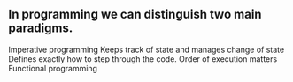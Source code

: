 ## In programming we can distinguish two main paradigms.

Imperative programming
Keeps track of state and manages change of state
Defines exactly how to step through the code. Order of execution matters
Functional programming



<!--stackedit_data:
eyJoaXN0b3J5IjpbLTEwMTM0OTg3MjYsLTIwODg3NDY2MTIsMj
AzOTYzNTYyLC03MTA1Mjg3MCwtMTc0NjI1ODMxMywtMTAzNDM1
NjUxNywxNDI4OTk3NzI4LC02NTQyMTE2MTAsNjQ1MTE5ODgzLC
04NTk1NDQ0MTksOTY1NjM3NDczLC0xMzgyMTE1MzQxLDMwODcz
MDUzOSwtMTM0MjIzMjE4LDgxOTE1NTE4MCwtMTY4NTk0NDUxMi
w4NDE3MTg2MjIsNjE0NjAxNTg4LDE2OTU0NzU5MzEsLTE2NjI2
NDk4NzhdfQ==
-->